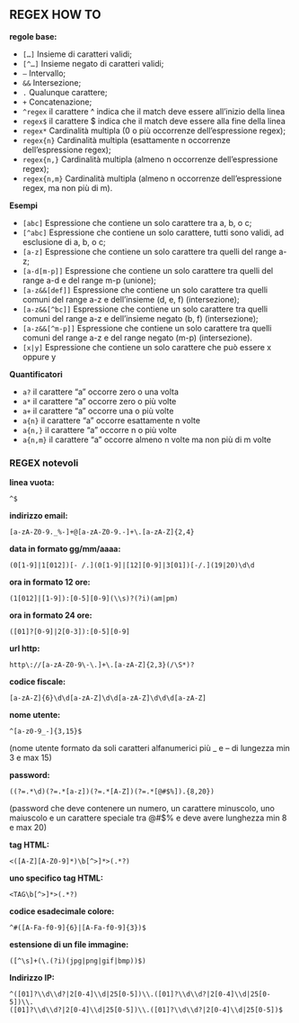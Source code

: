 ## REGEX HOW TO
**regole base:**

* `[…]` Insieme di caratteri validi;
* `[^…]` Insieme negato di caratteri validi;
* `–` Intervallo;
* `&&` Intersezione;
* `.` Qualunque carattere;
* `+` Concatenazione;
* `^regex` il carattere ^ indica che il match deve essere all’inizio della linea
* `regex$` il carattere $ indica che il match deve essere alla fine della linea
* `regex*` Cardinalità multipla (0 o più occorrenze dell’espressione regex);
* `regex{n}` Cardinalità multipla (esattamente n occorrenze dell’espressione regex);
* `regex{n,}` Cardinalità multipla (almeno n occorrenze dell’espressione regex);
* `regex{n,m}` Cardinalità multipla (almeno n occorrenze dell’espressione regex, ma non più di m).

**Esempi**

* `[abc]`  Espressione che contiene un solo carattere tra a, b, o c;
* `[^abc]`  Espressione che contiene un solo carattere, tutti sono validi, ad esclusione di a, b, o c;
* `[a-z]`  Espressione che contiene un solo carattere tra quelli del range a-z;
* `[a-d[m-p]]`  Espressione che contiene un solo carattere tra quelli del range a-d e del range m-p (unione);
* `[a-z&&[def]]`  Espressione che contiene un solo carattere tra quelli comuni del range a-z e dell’insieme (d, e, f) (intersezione);
* `[a-z&&[^bc]]`  Espressione che contiene un solo carattere tra quelli comuni del range a-z e dell’insieme negato (b, f) (intersezione);
* `[a-z&&[^m-p]]`  Espressione che contiene un solo carattere tra quelli comuni del range a-z e del range negato (m-p) (intersezione).
* `[x|y]`  Espressione che contiene un solo carattere che può essere x oppure y

**Quantificatori**
* `a?` 	il carattere “a” occorre zero o una volta
* `a*` 	il carattere “a” occorre zero o più volte
* `a+` 	il carattere “a” occorre una o più volte
* `a{n}` 	il carattere “a” occorre esattamente n volte
* `a{n,}` 	il carattere “a” occorre n o più volte
* `a{n,m}` 	il carattere “a” occorre almeno n volte ma non più di m volte

### REGEX notevoli

**linea vuota:**
```
^$
```

**indirizzo email:**
```
[a-zA-Z0-9._%-]+@[a-zA-Z0-9.-]+\.[a-zA-Z]{2,4}
```

**data in formato gg/mm/aaaa:**
```
(0[1-9]|1[012])[- /.](0[1-9]|[12][0-9]|3[01])[-/.](19|20)\d\d
```

**ora in formato 12 ore:**
```
(1[012]|[1-9]):[0-5][0-9](\\s)?(?i)(am|pm)
```

**ora in formato 24 ore:**
```
([01]?[0-9]|2[0-3]):[0-5][0-9]
```

**url http:**
```
http\://[a-zA-Z0-9\-\.]+\.[a-zA-Z]{2,3}(/\S*)?
```

**codice fiscale:**
```
[a-zA-Z]{6}\d\d[a-zA-Z]\d\d[a-zA-Z]\d\d\d[a-zA-Z]
```

**nome utente:**
```
^[a-z0-9_-]{3,15}$
```
(nome utente formato da soli caratteri alfanumerici più  _ e – di lungezza min 3 e max 15)

**password:**
```
((?=.*\d)(?=.*[a-z])(?=.*[A-Z])(?=.*[@#$%]).{8,20})
```
(password che deve contenere un numero, un carattere minuscolo, uno maiuscolo e un carattere speciale tra @#$% e deve avere lunghezza min 8 e max 20)

**tag HTML:**
```
<([A-Z][A-Z0-9]*)\b[^>]*>(.*?)
```

**uno specifico tag HTML:**
```
<TAG\b[^>]*>(.*?)
```

**codice esadecimale colore:**
```
^#([A-Fa-f0-9]{6}|[A-Fa-f0-9]{3})$
```

**estensione di un file immagine:**
```
([^\s]+(\.(?i)(jpg|png|gif|bmp))$)
```

**Indirizzo IP:**
```
^([01]?\\d\\d?|2[0-4]\\d|25[0-5])\\.([01]?\\d\\d?|2[0-4]\\d|25[0-5])\\.
([01]?\\d\\d?|2[0-4]\\d|25[0-5])\\.([01]?\\d\\d?|2[0-4]\\d|25[0-5])$
```
